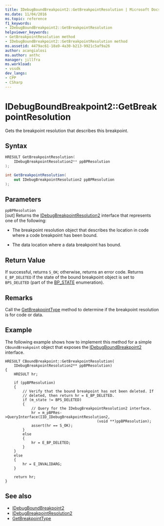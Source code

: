 ```yaml
---
title: IDebugBoundBreakpoint2::GetBreakpointResolution | Microsoft Docs
ms.date: 11/04/2016
ms.topic: reference
f1_keywords:
- IDebugBoundBreakpoint2::GetBreakpointResolution
helpviewer_keywords:
- GetBreakpointResolution method
- IDebugBoundBreakpoint2::GetBreakpointResolution method
ms.assetid: 4479ac61-18a9-4a30-b213-9921c5af9a26
author: acangialosi
ms.author: anthc
manager: jillfra
ms.workload:
- vssdk
dev_langs:
- CPP
- CSharp
---
```

# IDebugBoundBreakpoint2::GetBreakpointResolution
Gets the breakpoint resolution that describes this breakpoint.

## Syntax

```cpp
HRESULT GetBreakpointResolution( 
    IDebugBreakpointResolution2** ppBPResolution
);
```

```csharp
int GetBreakpointResolution( 
    out IDebugBreakpointResolution2 ppBPResolution
);
```

## Parameters
`ppBPResolution`\
[out] Returns the [IDebugBreakpointResolution2](../../../extensibility/debugger/reference/idebugbreakpointresolution2.md) interface that represents one of the following:

- The breakpoint resolution object that describes the location in code where a code breakpoint has been bound.

- The data location where a data breakpoint has bound.

## Return Value
If successful, returns `S_OK`; otherwise, returns an error code. Returns `E_BP_DELETED` if the state of the bound breakpoint object is set to `BPS_DELETED` (part of the [BP_STATE](../../../extensibility/debugger/reference/bp-state.md) enumeration).

## Remarks
Call the [GetBreakpointType](../../../extensibility/debugger/reference/idebugbreakpointresolution2-getbreakpointtype.md) method to determine if the breakpoint resolution is for code or data.

## Example
The following example shows how to implement this method for a simple `CBoundBreakpoint` object that exposes the [IDebugBoundBreakpoint2](../../../extensibility/debugger/reference/idebugboundbreakpoint2.md) interface.

```
HRESULT CBoundBreakpoint::GetBreakpointResolution(
    IDebugBreakpointResolution2** ppBPResolution)
{
    HRESULT hr;

    if (ppBPResolution)
    {
        // Verify that the bound breakpoint has not been deleted. If
        // deleted, then return hr = E_BP_DELETED.
        if (m_state != BPS_DELETED)
        {
            // Query for the IDebugBreakpointResolution2 interface.
            hr = m_pBPRes->QueryInterface(IID_IDebugBreakpointResolution2,
                                          (void **)ppBPResolution);
            assert(hr == S_OK);
        }
        else
        {
            hr = E_BP_DELETED;
        }
    }
    else
    {
        hr = E_INVALIDARG;
    }

    return hr;
}
```

## See also
- [IDebugBoundBreakpoint2](../../../extensibility/debugger/reference/idebugboundbreakpoint2.md)
- [IDebugBreakpointResolution2](../../../extensibility/debugger/reference/idebugbreakpointresolution2.md)
- [GetBreakpointType](../../../extensibility/debugger/reference/idebugbreakpointresolution2-getbreakpointtype.md)
